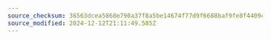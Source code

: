 ```yaml
---
source_checksum: 36563dcea5868e790a37f8a5be14674f77d9f6688baf9fe8f44094e46e6503bb
source_modified: 2024-12-12T21:11:49.585Z
---
```


